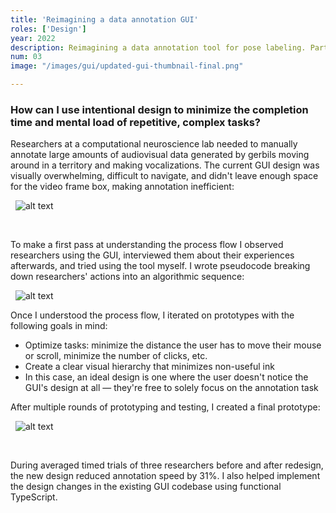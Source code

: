 ```yaml
---
title: 'Reimagining a data annotation GUI'
roles: ['Design']
year: 2022
description: Reimagining a data annotation tool for pose labeling. Part of my internship at the Flatiron Institute.
num: 03
image: "/images/gui/updated-gui-thumbnail-final.png"

---
```


### How can I use intentional design to minimize the completion time and mental load of repetitive, complex tasks?

Researchers at a computational neuroscience lab needed to manually annotate large amounts of audiovisual data generated by gerbils moving around in a territory and making vocalizations. The current GUI design was visually overwhelming, difficult to navigate, and didn't leave enough space for the video frame box, making annotation inefficient:

&nbsp;
![alt text](/images/gui/gui-before.png)

&nbsp;

To make a first pass at understanding the process flow I observed researchers using the GUI, interviewed them about their experiences afterwards, and tried using the tool myself. I wrote pseudocode breaking down researchers' actions into an algorithmic sequence:

&nbsp;
![alt text](/images/gui/gui-flow.png)

Once I understood the process flow, I iterated on prototypes with the following goals in mind:
+ Optimize tasks: minimize the distance the user has to move their mouse or scroll, minimize the number of clicks, etc.
+ Create a clear visual hierarchy that minimizes non-useful ink
+ In this case, an ideal design is one where the user doesn't notice the GUI's design at all — they're free to solely focus on the annotation task

After multiple rounds of prototyping and testing, I created a final prototype:

&nbsp;
![alt text](/images/gui/gui-after.png)

&nbsp;

During averaged timed trials of three researchers before and after redesign, the new design reduced annotation speed by 31%. I also helped implement the design changes in the existing GUI codebase using functional TypeScript.


